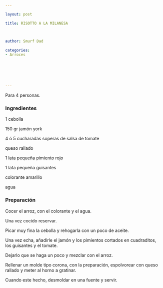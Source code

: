 ```yaml
---

layout: post

title: RISOTTO A LA MILANESA



author: Smurf Dad

categories:
- Arroces






---
```


Para 4 personas.

<h3>Ingredientes</h3>

1 cebolla

150 gr jamón york

4 ó 5 cucharadas soperas de salsa de tomate

queso rallado

1 lata pequeña pimiento rojo

1 lata pequeña guisantes

colorante amarillo

agua

<h3>Preparación</h3>

Cocer el arroz, con el colorante y el agua.

Una vez cocido reservar.

Picar muy fina la cebolla y rehogarla con un poco de aceite.

Una vez echa, añadirle el jamón y los pimientos cortados en cuadraditos, los guisantes y el tomate.

Dejarlo que se haga un poco y mezclar con el arroz.

Rellenar un molde tipo corona, con la preparación, espolvorear con queso rallado y meter al horno a gratinar.

Cuando este hecho, desmoldar en una fuente y servir.